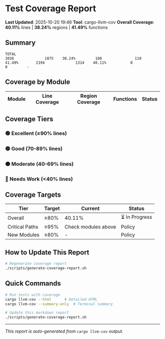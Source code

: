 # Test Coverage Report

**Last Updated**: 2025-10-20 19:46
**Tool**: cargo-llvm-cov
**Overall Coverage**: **40.11%** lines | **38.24%** regions | **41.49%** functions

## Summary

```
TOTAL                                                                            3036              1875    38.24%         188               110    41.49%        2194              1314    40.11%           0                 0         -
```

## Coverage by Module

| Module | Line Coverage | Region Coverage | Functions | Status |
|--------|--------------|-----------------|-----------|--------|

## Coverage Tiers

### 🟢 Excellent (≥90% lines)

### 🟡 Good (70-89% lines)

### 🟠 Moderate (40-69% lines)

### 🔴 Needs Work (<40% lines)

## Coverage Targets

| Tier | Target | Current | Status |
|------|--------|---------|--------|
| Overall | ≥80% | 40.11% | ⏳ In Progress |
| Critical Paths | ≥95% | Check modules above | Policy |
| New Modules | ≥80% | - | Policy |

## How to Update This Report

```bash
# Regenerate coverage report
./scripts/generate-coverage-report.sh
```

## Quick Commands

```bash
# Run tests with coverage
cargo llvm-cov --html      # Detailed HTML
cargo llvm-cov --summary-only  # Terminal summary

# Update this markdown report
./scripts/generate-coverage-report.sh
```

---

*This report is auto-generated from `cargo llvm-cov` output.*
